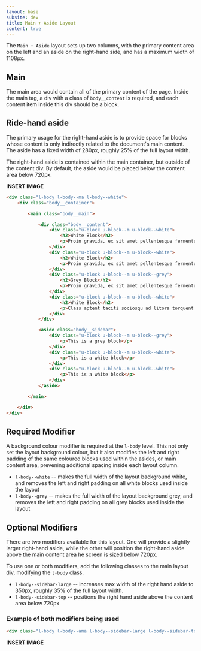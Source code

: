 ```yaml
---
layout: base
subsite: dev
title: Main + Aside Layout
content: true
---
```


The `Main + Aside` layout sets up two columns, with the primary content area on the left and an aside on the right-hand side, and has a maximum width of 1108px.

## Main

The main area would contain all of the primary content of the page. Inside the main tag, a div with a class of `body__content` is required, and each content item inside this div should be a block.

## Ride-hand aside

The primary usage for the right-hand aside is to provide space for blocks whose content is only indirectly related to the document's main content. The aside has a fixed width of 280px, roughly 25% of the full layout width.

The right-hand aside is contained within the main container, but outside of the content div. By default, the aside would be placed below the content area below 720px.

**INSERT IMAGE**

```html
<div class="l-body l-body--ma l-body--white">
	<div class="body__container">

		<main class="body__main">

			<div class="body__content">
				<div class="u-block u-block--m u-block--white">
					<h2>White Block</h2>
					<p>Proin gravida, ex sit amet pellentesque fermentum, purus massa facilisis dolor, et porta magna libero a velit.</p>
				</div>
				<div class="u-block u-block--m u-block--white">
					<h2>White Block</h2>
					<p>Proin gravida, ex sit amet pellentesque fermentum, purus massa facilisis dolor, et porta magna libero a velit.</p>
				</div>
				<div class="u-block u-block--m u-block--grey">
					<h2>Grey Block</h2>
					<p>Proin gravida, ex sit amet pellentesque fermentum, purus massa facilisis dolor, et porta magna libero a velit.</p>
				</div>
				<div class="u-block u-block--m u-block--white">
					<h2>White Block</h2>
					<p>Class aptent taciti sociosqu ad litora torquent per conubia nostra, per inceptos himenaeos.</p>
				</div>
			</div>

			<aside class="body__sidebar">
				<div class="u-block u-block--m u-block--grey">
					<p>This is a grey block</p>
				</div>
				<div class="u-block u-block--m u-block--white">
					<p>This is a white block</p>
				</div>
				<div class="u-block u-block--m u-block--white">
					<p>This is a white block</p>
				</div>
			</aside>

		</main>

	</div>
</div>
```

## Required Modifier
A background colour modifier is required at the `l-body` level. This not only set the layout background colour, but it also modifies the left and right padding of the same coloured blocks used within the asides, or main content area, prevening additional spacing inside each layout column.

- `l-body--white` -- makes the full width of the layout background white, and removes the left and right padding on all white blocks used inside the layout
- `l-body--grey` -- makes the full width of the layout background grey, and removes the left and right padding on all grey blocks used inside the layout

## Optional Modifiers
There are two modifiers available for this layout. One will provide a slightly larger right-hand aside, while the other will position the right-hand aside above the main content area he screen is sized below 720px.

To use one or both modifiers, add the following classes to the main layout div, modifying the `l-body` class.

- `l-body--sidebar-large` -- increases max width of the right hand aside to 350px, roughly 35% of the full layout width.
- `l-body--sidebar-top` -- positions the right hand aside above the content area below 720px

### Example of both modifiers being used
```html
<div class="l-body l-body--ama l-body--sidebar-large l-body--sidebar-top">
```

**INSERT IMAGE**
